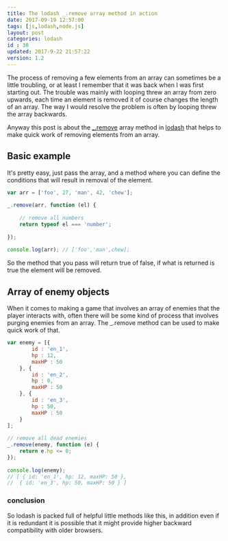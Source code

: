 ```yaml
---
title: The lodash _.remove array method in action
date: 2017-09-19 12:57:00
tags: [js,lodash,node.js]
layout: post
categories: lodash
id : 38
updated: 2017-9-22 21:57:22
version: 1.2
---
```


The process of removing a few elements from an array can sometimes be a little troubling, or at least I remember that it was back when I was first starting out. The trouble was mainly with looping threw an array from zero upwards, each time an element is removed it of course changes the length of an array. The way I would resolve the problem is often by looping threw the array backwards.

<!-- more -->

Anyway this post is about the [_.remove](https://lodash.com/docs/4.17.4#remove) array method in [lodash](https://lodash.com/) that helps to make quick work of removing elements from an array.

## Basic example

It's pretty easy, just pass the array, and a method where you can define the conditions that will result in removal of the element.

```js
var arr = ['foo', 27, 'man', 42, 'chew'];
 
_.remove(arr, function (el) {
 
    // remove all numbers
    return typeof el === 'number';
 
});
 
console.log(arr); // ['foo','man',chew];
```

So the method that you pass will return true of false, if what is returned is true the element will be removed.

## Array of enemy objects

When it comes to making a game that involves an array of enemies that the player interacts with, often there will be some kind of process that involves purging enemies from an array. The _.remove method can be used to make quick work of that.

```js
var enemy = [{
        id : 'en_1',
        hp : 12,
        maxHP : 50
    }, {
        id : 'en_2',
        hp : 0,
        maxHP : 50
    }, {
        id : 'en_3',
        hp : 50,
        maxHP : 50
    }
];
 
// remove all dead enemies
_.remove(enemy, function (e) {
    return e.hp <= 0;
});
 
console.log(enemy);
// [ { id: 'en_1', hp: 12, maxHP: 50 },
//  { id: 'en_3', hp: 50, maxHP: 50 } ]
```

### conclusion

So lodash is packed full of helpful little methods like this, in addition even if it is redundant it is possible that it might provide higher backward compatibility with older browsers.